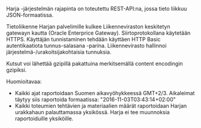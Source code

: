 Harja -järjestelmän rajapinta on toteutettu REST-API:na, jossa tieto liikkuu JSON-formaatissa. 

Tietoliikenne Harjan palvelimille kulkee Liikenneviraston keskitetyn gatewayn kautta (Oracle Enterprice Gateway). Siirtoprotokollana käytetään HTTPS. Käyttäjän tunnistaminen tehdään käyttäen HTTP Basic autentikaatiota tunnus-salasana -parina. Liikennevirasto hallinnoi järjestelmä-/urakoitsijakohtaisia tunnuksia.

Kutsut voi lähettää gzipillä pakattuina merkitsemällä content encodingin gzipiksi.

Huomioitavaa:
<ul>
  <li>Kaikki ajat raportoidaan Suomen aikavyöhykkeessä GMT+2/3. Aikaleimat täytyy siis raportoida formaatissa: "2016-11-03T03:43:14+02:00"</li>
  <li>Kaikki toteumien tehtävien ja materiaalien määrät raportoidaan Harjan urakkahaun palauttamassa yksikössä. Harja ei tee muunnoksia raportoiduille yksiköille.</li>
</ul>